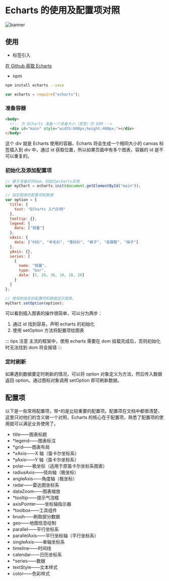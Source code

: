 # Echarts 的使用及配置项对照

![banner](/img/blog/echarts.png)

## 使用

- 标签引入

[在 Github 获取 Echarts](https://github.com/apache/incubator-echarts/releases)

- npm

```sh
npm install echarts --save
```

```js
var echarts = require("echarts");
```

### 准备容器

```html
<body>
  <!-- 为 ECharts 准备一个具备大小（宽高）的 DOM -->
  <div id="main" style="width:600px;height:400px;"></div>
</body>
```

这个 div 就是 Echarts 使用的容器，Echarts 将会生成一个相同大小的 canvas 标签插入到 div 中，通过 id 获取位置，所以如果页面中有多个图表，容器的 id 是不可以重复的。

### 初始化及添加配置项

```js
// 基于准备好的dom，初始化echarts实例
var myChart = echarts.init(document.getElementById("main"));

// 指定图表的配置项和数据
var option = {
  title: {
    text: "ECharts 入门示例"
  },
  tooltip: {},
  legend: {
    data: ["销量"]
  },
  xAxis: {
    data: ["衬衫", "羊毛衫", "雪纺衫", "裤子", "高跟鞋", "袜子"]
  },
  yAxis: {},
  series: [
    {
      name: "销量",
      type: "bar",
      data: [5, 20, 36, 10, 10, 20]
    }
  ]
};

// 使用刚指定的配置项和数据显示图表。
myChart.setOption(option);
```

可以看到插入图表的操作很简单，可以分为两步：

1. 通过 id 找到容易，声明 echarts 的初始化
2. 使用 setOption 方法将配置项给图表

::: tips 注意
主流的框架中，使用 echarts 需要在 dom 挂载完成后，否则初始化时无法找到 dom 将会报错
:::

### 定时刷新

如果遇到数据要定时刷新的情况，可以将 option 对象定义为方法，然后传入数据返回 option。通过图标对象调用 setOption 即可刷新数据。

## 配置项

以下是一些常用配置项，带`*`的是比较重要的配置项。配置项在文档中都很清楚，这里只对他们的含义做一个对照，Echarts 的核心在于配置项，熟悉了配置项的使用就可以满足业务使用了。

- title——图表标题
- \*legend——图表标注
- \*grid——图表布局
- \*xAxis——X 轴（笛卡尔坐标系）
- \*yAxis——Y 轴（笛卡尔坐标系）
- polar——极坐标（适用于原笛卡尔坐标系图表）
- radiusAxis——径向轴（极坐标）
- angleAxis——角度轴（极坐标）
- radar——雷达图坐标系
- dataZoom——图表缩放
- \*tooltip——提示气泡框
- axisPointer——坐标轴指示器
- \*toolbox——工具组件
- brush——刷取部分数据
- geo——地图信息绘制
- parallel——平行坐标系
- parallelAxis——平行坐标轴（平行坐标系）
- singleAxis——单轴坐标系
- timeline——时间线
- calendar——日历坐标系
- \*series——数据
- textStyle——文本样式
- color——色彩样式
